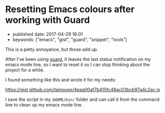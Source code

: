 # Resetting Emacs colours after working with Guard

- published date: 2017-04-29 16:01
- keywords: ["emacs", "gist", "guard", "snippet", "tools"]

This is a petty annoyance, but those add up.

After I've been using [guard](https://github/guard/guard), it leaves
the last status notification on my emacs mode line, so I want to reset
it so I can stop thinking about the project for a while.

I found something like this and wrote it for my needs:

https://gist.github.com/tamouse/4eaa00af7b415fc48ac03bcb97a4c2ac.js

I save the script in my `$HOME/bin/` folder and can call it from the
command line to clean up my emacs mode line.
